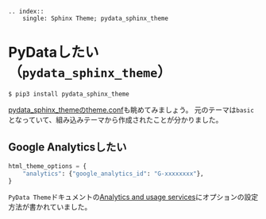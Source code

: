 ```{eval-rst}
.. index::
    single: Sphinx Theme; pydata_sphinx_theme
```

# PyDataしたい（``pydata_sphinx_theme``）

```console
$ pip3 install pydata_sphinx_theme
```

[pydata_sphinx_themeのtheme.conf](https://github.com/pydata/pydata-sphinx-theme/blob/main/src/pydata_sphinx_theme/theme/pydata_sphinx_theme/theme.conf)も眺めてみましょう。
元のテーマは``basic``となっていて、組み込みテーマから作成されたことが分かりました。

## Google Analyticsしたい

```python
html_theme_options = {
    "analytics": {"google_analytics_id": "G-xxxxxxxx"},
}
```

``PyData Theme``ドキュメントの[Analytics and usage services](https://pydata-sphinx-theme.readthedocs.io/en/stable/user_guide/analytics.html)にオプションの設定方法が書かれていました。
